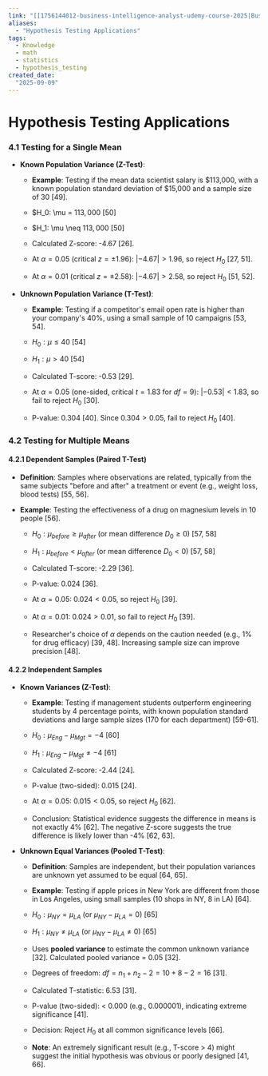 ```yaml
---
link: "[[1756144012-business-intelligence-analyst-udemy-course-2025|Business Intelligence Analyst Udemy Course 2025]]"
aliases: 
  - "Hypothesis Testing Applications"
tags:
  - Knowledge
  - math
  - statistics
  - hypothesis_testing
created_date:
  "2025-09-09"
---
```

# Hypothesis Testing Applications
### 4.1 Testing for a Single Mean

- **Known Population Variance (Z-Test)**:
    
    - **Example**: Testing if the mean data scientist salary is $113,000, with a known population standard deviation of $15,000 and a sample size of 30 [49].
        
    - $H_0: \mu = $113,000$ [50]
        
    - $H_1: \mu \neq $113,000$ [50]
        
    - Calculated Z-score: -4.67 [26].
        
    - At $\alpha=0.05$ (critical $z=\pm 1.96$): $|-4.67| > 1.96$, so reject $H_0$ [27, 51].
        
    - At $\alpha=0.01$ (critical $z=\pm 2.58$): $|-4.67| > 2.58$, so reject $H_0$ [51, 52].
        
- **Unknown Population Variance (T-Test)**:
    
    - **Example**: Testing if a competitor's email open rate is higher than your company's 40%, using a small sample of 10 campaigns [53, 54].
        
    - $H_0: \mu \leq 40%$ [54]
        
    - $H_1: \mu > 40%$ [54]
        
    - Calculated T-score: -0.53 [29].
        
    - At $\alpha=0.05$ (one-sided, critical $t=1.83$ for $df=9$): $|-0.53| < 1.83$, so fail to reject $H_0$ [30].
        
    - P-value: 0.304 [40]. Since $0.304 > 0.05$, fail to reject $H_0$ [40].
        

### 4.2 Testing for Multiple Means

#### 4.2.1 Dependent Samples (Paired T-Test)

- **Definition**: Samples where observations are related, typically from the same subjects "before and after" a treatment or event (e.g., weight loss, blood tests) [55, 56].
    
- **Example**: Testing the effectiveness of a drug on magnesium levels in 10 people [56].
    
    - $H_0: \mu_{before} \geq \mu_{after}$ (or mean difference $D_0 \geq 0$) [57, 58]
        
    - $H_1: \mu_{before} < \mu_{after}$ (or mean difference $D_0 < 0$) [57, 58]
        
    - Calculated T-score: -2.29 [36].
        
    - P-value: 0.024 [36].
        
    - At $\alpha=0.05$: $0.024 < 0.05$, so reject $H_0$ [39].
        
    - At $\alpha=0.01$: $0.024 > 0.01$, so fail to reject $H_0$ [39].
        
    - Researcher's choice of $\alpha$ depends on the caution needed (e.g., 1% for drug efficacy) [39, 48]. Increasing sample size can improve precision [48].
        

#### 4.2.2 Independent Samples

- **Known Variances (Z-Test)**:
    
    - **Example**: Testing if management students outperform engineering students by 4 percentage points, with known population standard deviations and large sample sizes (170 for each department) [59-61].
        
    - $H_0: \mu_{Eng} - \mu_{Mgt} = -4%$ [60]
        
    - $H_1: \mu_{Eng} - \mu_{Mgt} \neq -4%$ [61]
        
    - Calculated Z-score: -2.44 [24].
        
    - P-value (two-sided): 0.015 [24].
        
    - At $\alpha=0.05$: $0.015 < 0.05$, so reject $H_0$ [62].
        
    - Conclusion: Statistical evidence suggests the difference in means is not exactly 4% [62]. The negative Z-score suggests the true difference is likely lower than -4% [62, 63].
        
- **Unknown Equal Variances (Pooled T-Test)**:
    
    - **Definition**: Samples are independent, but their population variances are unknown yet assumed to be equal [64, 65].
        
    - **Example**: Testing if apple prices in New York are different from those in Los Angeles, using small samples (10 shops in NY, 8 in LA) [64].
        
    - $H_0: \mu_{NY} = \mu_{LA}$ (or $\mu_{NY} - \mu_{LA} = 0$) [65]
        
    - $H_1: \mu_{NY} \neq \mu_{LA}$ (or $\mu_{NY} - \mu_{LA} \neq 0$) [65]
        
    - Uses **pooled variance** to estimate the common unknown variance [32]. Calculated pooled variance = 0.05 [32].
        
    - Degrees of freedom: $df = n_1 + n_2 - 2 = 10 + 8 - 2 = 16$ [31].
        
    - Calculated T-statistic: 6.53 [31].
        
    - P-value (two-sided): < 0.000 (e.g., 0.000001), indicating extreme significance [41].
        
    - Decision: Reject $H_0$ at all common significance levels [66].
        
    - **Note**: An extremely significant result (e.g., T-score > 4) might suggest the initial hypothesis was obvious or poorly designed [41, 66].